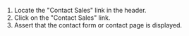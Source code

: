 1. Locate the "Contact Sales" link in the header.
2. Click on the "Contact Sales" link.
3. Assert that the contact form or contact page is displayed.